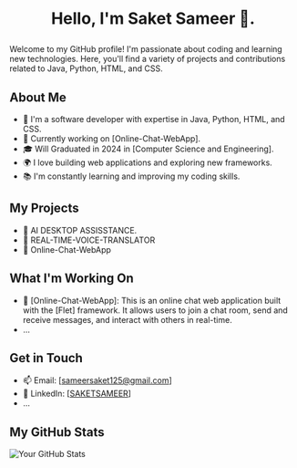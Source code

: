 # <p align="center">Hello, I'm Saket Sameer 👋.</p>

Welcome to my GitHub profile! I'm passionate about coding and learning new technologies. Here, you'll find a variety of projects and contributions related to Java, Python, HTML, and CSS.

## About Me

- 🌱 I'm a software developer with expertise in Java, Python, HTML, and CSS.
- 💼 Currently working on [Online-Chat-WebApp].
- 🎓 Will Graduated in 2024 in [Computer Science and Engineering].
- 🌍 I love building web applications and exploring new frameworks.
- 📚 I'm constantly learning and improving my coding skills.

## My Projects

- 🔭 AI DESKTOP ASSISSTANCE.
- 🔭 REAL-TIME-VOICE-TRANSLATOR
- 🔭 Online-Chat-WebApp


## What I'm Working On

- 🔭 [Online-Chat-WebApp]: This is an online chat web application built with the [Flet] framework. It allows users to join a chat room, send and receive messages, and interact with others in real-time.
- ...



## Get in Touch

- 📫 Email: [sameersaket125@gmail.com]
- 🔗 LinkedIn: [[SAKETSAMEER](https://www.linkedin.com/in/saket-sameer-1b9097269/)]
- ...

## My GitHub Stats

![Your GitHub Stats](https://github-readme-stats.vercel.app/api?username=SAKETSAMEER&show_icons=true&count_private=true&theme=dark)

<!-- Feel free to add more sections as you see fit -->


